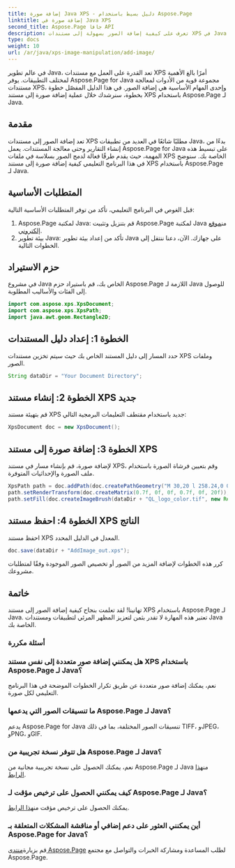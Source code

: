 ```yaml
---
title: إضافة صورة Java XPS - دليل بسيط باستخدام Aspose.Page
linktitle: إضافة صورة في Java XPS
second_title: Aspose.Page جافا API
description: تعرف على كيفية إضافة الصور بسهولة إلى مستندات XPS في Java باستخدام Aspose.Page. ارفع مستوى معالجة مستنداتك باستخدام هذا الدليل المفصّل خطوة بخطوة.
type: docs
weight: 10
url: /ar/java/xps-image-manipulation/add-image/
---
```

في عالم تطوير Java، تعد القدرة على العمل مع مستندات XPS أمرًا بالغ الأهمية لمختلف التطبيقات. يوفر Aspose.Page for Java مجموعة قوية من الأدوات لمعالجة مستندات XPS، وإحدى المهام الأساسية هي إضافة الصور. في هذا الدليل المفصّل خطوة بخطوة، سنرشدك خلال عملية إضافة صورة إلى مستند XPS باستخدام Aspose.Page لـ Java.
## مقدمة
تعد إضافة الصور إلى مستندات XPS مطلبًا شائعًا في العديد من تطبيقات Java، بدءًا من إنشاء التقارير وحتى معالجة المستندات. يعمل Aspose.Page for Java على تبسيط هذه المهمة، حيث يقدم طرقًا فعالة لدمج الصور بسلاسة في ملفات XPS الخاصة بك. سنوضح في هذا البرنامج التعليمي كيفية إضافة صورة إلى مستند XPS باستخدام Aspose.Page لـ Java.
## المتطلبات الأساسية
قبل الغوص في البرنامج التعليمي، تأكد من توفر المتطلبات الأساسية التالية:
1.  Aspose.Page لمكتبة Java: قم بتنزيل وتثبيت Aspose.Page لمكتبة Java من[موقع إلكتروني](https://releases.aspose.com/page/java/).
2. بيئة تطوير Java: تأكد من إعداد بيئة تطوير Java على جهازك.
الآن، دعنا ننتقل إلى الخطوات التالية.
## حزم الاستيراد
في مشروع Java الخاص بك، قم باستيراد حزم Aspose.Page اللازمة لـ Java للوصول إلى الفئات والأساليب المطلوبة.
```java
import com.aspose.xps.XpsDocument;
import com.aspose.xps.XpsPath;
import java.awt.geom.Rectangle2D;
```
## الخطوة 1: إعداد دليل المستندات
حدد المسار إلى دليل المستند الخاص بك حيث سيتم تخزين مستندات XPS وملفات الصور.
```java
String dataDir = "Your Document Directory";
```
## الخطوة 2: إنشاء مستند XPS جديد
قم بتهيئة مستند XPS جديد باستخدام مقتطف التعليمات البرمجية التالي:
```java
XpsDocument doc = new XpsDocument();
```
## الخطوة 3: إضافة صورة إلى مستند XPS
لإضافة صورة، قم بإنشاء مسار في مستند XPS، وقم بتعيين فرشاة الصورة باستخدام ملف الصورة والإحداثيات المتوفرة.
```java
XpsPath path = doc.addPath(doc.createPathGeometry("M 30,20 l 258.24,0 0,56.64 -258.24,0 Z"));
path.setRenderTransform(doc.createMatrix(0.7f, 0f, 0f, 0.7f, 0f, 20f));
path.setFill(doc.createImageBrush(dataDir + "QL_logo_color.tif", new Rectangle2D.Double(0f, 0f, 258.24f, 56.64f), new Rectangle2D.Double(50f, 20f, 193.68f, 42.48f)));
```
## الخطوة 4: احفظ مستند XPS الناتج
احفظ مستند XPS المعدل في الدليل المحدد.
```java
doc.save(dataDir + "AddImage_out.xps");
```
كرر هذه الخطوات لإضافة المزيد من الصور أو تخصيص الصور الموجودة وفقًا لمتطلبات مشروعك.
## خاتمة
تهانينا! لقد تعلمت بنجاح كيفية إضافة الصور إلى مستند XPS باستخدام Aspose.Page لـ Java. تعتبر هذه المهارة لا تقدر بثمن لتعزيز المظهر المرئي لتطبيقات ومستندات Java الخاصة بك.
### أسئلة مكررة
### هل يمكنني إضافة صور متعددة إلى نفس مستند XPS باستخدام Aspose.Page لـ Java؟
نعم، يمكنك إضافة صور متعددة عن طريق تكرار الخطوات الموضحة في هذا البرنامج التعليمي لكل صورة.
### ما تنسيقات الصور التي يدعمها Aspose.Page لـ Java؟
يدعم Aspose.Page for Java تنسيقات الصور المختلفة، بما في ذلك TIFF، وJPEG، وPNG، وGIF.
### هل تتوفر نسخة تجريبية من Aspose.Page لـ Java؟
 نعم، يمكنك الحصول على نسخة تجريبية مجانية من Aspose.Page لـ Java من[هذا الرابط](https://releases.aspose.com/).
### كيف يمكنني الحصول على ترخيص مؤقت لـ Aspose.Page لـ Java؟
 يمكنك الحصول على ترخيص مؤقت من[هذا الرابط](https://purchase.aspose.com/temporary-license/).
### أين يمكنني العثور على دعم إضافي أو مناقشة المشكلات المتعلقة بـ Aspose.Page for Java؟
 قم بزيارة[منتدى Aspose.Page](https://forum.aspose.com/c/page/39) لطلب المساعدة ومشاركة الخبرات والتواصل مع مجتمع Aspose.Page.